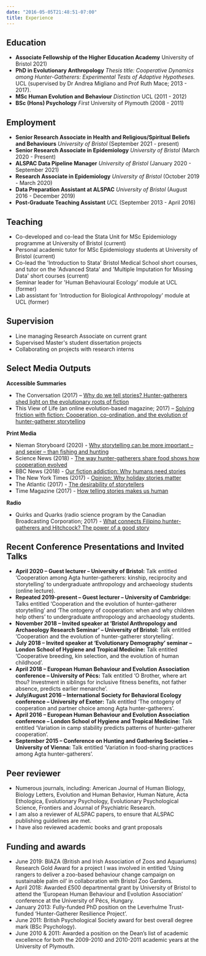 ```yaml
---
date: "2016-05-05T21:48:51-07:00"
title: Experience
---
```


## Education

 - **Associate Fellowship of the Higher Education Academy** University of Bristol  2021)
 - **PhD in Evolutionary Anthropology** _Thesis title: Cooperative Dynamics among Hunter-Gatherers: Experimental Tests of Adaptive Hypotheses._ UCL (supervised by Dr Andrea Migliano and Prof Ruth Mace; 2013 - 2017). 
 - **MSc Human Evolution and Behaviour** _Distinction_ UCL (2011 - 2012)
 - **BSc (Hons) Psychology** _First_ University of Plymouth (2008 - 2011)


## Employment

 - **Senior Research Associate in Health and Religious/Spiritual Beliefs and Behaviours** _University of Bristol_ (September 2021 - present)
 - **Senior Research Associate in Epidemiology** _University of Bristol_ (March 2020 - Present)
 - **ALSPAC Data Pipeline Manager** _University of Bristol_ (January 2020 - September 2021)
 - **Research Associate in Epidemiology** _University of Bristol_ (October 2019 - March 2020)
 - **Data Preparation Assistant at ALSPAC** _University of Bristol_ (August 2016 - December 2019)
 - **Post-Graduate Teaching Assistant** _UCL_ (September 2013 - April 2016)


## Teaching

 - Co-developed and co-lead the Stata Unit for MSc Epidemiology programme at University of Bristol (current)
 - Personal academic tutor for MSc Epidemiology students at University of Bristol (current)
 - Co-lead the 'Introduction to Stata' Bristol Medical School short courses, and tutor on the 'Advanced Stata' and 'Multiple Imputation for Missing Data' short courses (current)
 - Seminar leader for 'Human Behavioural Ecology' module at UCL (former)
 - Lab assistant for 'Introduction for Biological Anthropology' module at UCL (former)
 
 
## Supervision

 - Line managing Research Associate on current grant
 - Supervised Master's student dissertation projects
 - Collaborating on projects with research interns
 
 
## Select Media Outputs

**Accessible Summaries**

 - The Conversation (2017) – [Why do we tell stories? Hunter-gatherers shed light on the evolutionary roots of fiction](https://theconversation.com/why-do-we-tell-stories-hunter-gatherers-shed-light-on-the-evolutionary-roots-of-fiction-88586)
 - This View of Life (an online evolution-based magazine; 2017) – [Solving friction with fiction: Cooperation, co-ordination, and the evolution of hunter-gatherer storytelling](https://thisviewoflife.com/solving-friction-with-fiction-cooperation-co-ordination-and-the-evolution-of-hunter-gatherer-storytelling/)

**Print Media**

 - Nieman Storyboard (2020) - [Why storytelling can be more important – and sexier – than fishing and hunting](https://niemanstoryboard.org/stories/why-storytelling-can-be-more-important-and-sexier-than-fishing-and-hunting/)
 - Science News (2018) - [The way hunter-gatherers share food shows how cooperation evolved](https://www.sciencenews.org/article/way-hunter-gatherers-share-food-shows-how-cooperation-evolved?tgt=nr)
 - BBC News (2018) - [Our fiction addiction: Why humans need stories](http://www.bbc.com/culture/story/20180503-our-fiction-addiction-why-humans-need-stories)
 - The New York Times (2017) - [Opinion: Why holiday stories matter](https://www.nytimes.com/2017/12/20/opinion/holiday-stories.html)
 - The Atlantic (2017) - [The desirability of storytellers](https://www.theatlantic.com/science/archive/2017/12/the-origins-of-storytelling/547502/)
 - Time Magazine (2017) - [How telling stories makes us human](http://time.com/5043166/storytelling-evolution/)

**Radio**
 - Quirks and Quarks (radio science program by the Canadian Broadcasting Corporation; 2017) - [What connects Filipino hunter-gatherers and Hitchcock? The power of a good story](http://www.cbc.ca/radio/quirks/u-s-military-invests-in-genetic-extinction-tech-yeti-explained-and-incredible-scientific-potential-of-story-1.4439586/what-connects-filipino-hunter-gatherers-and-hitchcock-the-power-of-a-good-story-1.4439629)



## Recent Conference Presentations and Invited Talks

 - **April 2020 – Guest lecturer – University of Bristol:** Talk entitled ‘Cooperation among Agta hunter-gatherers: kinship, reciprocity and storytelling’ to undergraduate anthropology and archaeology students (online lecture).
 - **Repeated 2019-present – Guest lecturer – University of Cambridge:** Talks entitled ‘Cooperation and the evolution of hunter-gatherer storytelling’ and ‘The ontogeny of cooperation: when and why children help others’ to undergraduate anthropology and archaeology students.
 - **November 2018 – Invited speaker at ‘Bristol Anthropology and Archaeology Research Seminar’ – University of Bristol:** Talk entitled ‘Cooperation and the evolution of hunter-gatherer storytelling’.
 - **July 2018 – Invited speaker at ‘Evolutionary Demography’ seminar – London School of Hygiene and Tropical Medicine:** Talk entitled ‘Cooperative breeding, kin selection, and the evolution of human childhood’.
 - **April 2018 – European Human Behaviour and Evolution Association conference – University of Pécs:** Talk entitled ‘O Brother, where art thou? Investment in siblings for inclusive fitness benefits, not father absence, predicts earlier menarche’.
 - **July/August 2016 – International Society for Behavioral Ecology conference – University of Exeter:**	Talk entitled ‘The ontogeny of cooperation and partner choice among Agta hunter-gatherers’.
 - **April 2016 – European Human Behaviour and Evolution Association conference – London School of Hygiene and Tropical Medicine:**	Talk entitled ‘Variation in camp stability predicts patterns of hunter-gatherer cooperation’.
 - **September 2015 – Conference on Hunting and Gathering Societies – University of Vienna:**	Talk entitled ‘Variation in food-sharing practices among Agta hunter-gatherers’.


## Peer reviewer
 - Numerous journals, including: American Journal of Human Biology, Biology Letters, Evolution and Human Behavior, Human Nature, Acta Ethologica, Evolutionary Psychology, Evolutionary Psychological Science, Frontiers and Journal of Psychiatric Research.
 - I am also a reviewer of ALSPAC papers, to ensure that ALSPAC publishing guidelines are met.
 - I have also reviewed academic books and grant proposals


## Funding and awards

 - June 2019: BIAZA (British and Irish Association of Zoos and Aquariums) Research Gold Award for a project I was involved in entitled ‘Using rangers to deliver a zoo-based behaviour change campaign on sustainable palm oil’ in collaboration with Bristol Zoo Gardens.
 - April 2018: Awarded £500 departmental grant by University of Bristol to attend the ‘European Human Behaviour and Evolution Association’ conference at the University of Pécs, Hungary.
 - January 2013: Fully-funded PhD position on the Leverhulme Trust-funded ‘Hunter-Gatherer Resilience Project’.
 - June 2011: British Psychological Society award for best overall degree mark (BSc Psychology).
 - June 2010 & 2011: Awarded a position on the Dean’s list of academic excellence for both the 2009-2010 and 2010-2011 academic years at the University of Plymouth.




